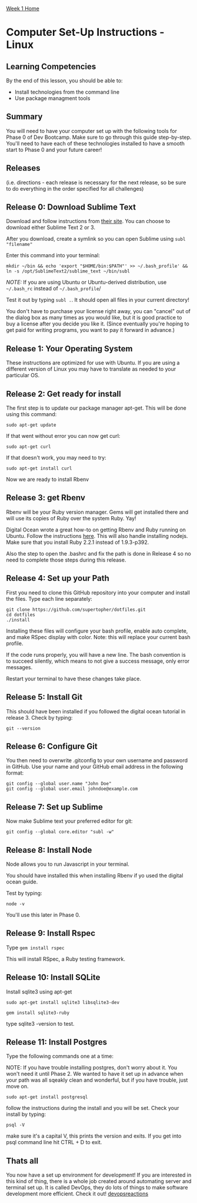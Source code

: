 [Week 1 Home](../)

# Computer Set-Up Instructions - Linux

## Learning Competencies
By the end of this lesson, you should be able to:
- Install technologies from the command line
- Use package managment tools


## Summary
You will need to have your computer set up with the following tools for Phase 0 of Dev Bootcamp. Make sure to go through this guide step-by-step. You'll need to have each of these technologies installed to have a smooth start to Phase 0 and your future career!

## Releases
(i.e. directions - each release is necessary for the next release, so be sure to do everything in the order specified for all challenges)

## Release 0: Download Sublime Text
Download and follow instructions from [their site](http://www.sublimetext.com).
You can choose to download either Sublime Text 2 or 3.

After you download, create a symlink so you can open Sublime using `subl "filename"`

Enter this command into your terminal:
```shell
mkdir ~/bin && echo 'export "$HOME/bin:$PATH"' >> ~/.bash_profile' && ln -s /opt/SublimeText2/sublime_text ~/bin/subl
```
*NOTE:* If you are using Ubuntu or Ubuntu-derived distribution, use `~/.bash_rc` instead of `~/.bash_profile`/

Test it out by typing `subl .`. It should open all files in your current directory!

You don't have to purchase your license right away, you can "cancel" out of the dialog box as many times as you would like, but it is good practice to buy a license after you decide you like it. (Since eventually you're hoping to get paid for writing programs, you want to pay it forward in advance.)

## Release 1: Your Operating System
These instructions are optimized for use with Ubuntu. If you are using a different version of Linux you may have to translate as needed to your particular OS.


## Release 2: Get ready for install

The first step is to update our package manager apt-get. This will be done using this command:

```shell
sudo apt-get update
```

If that went without error you can now get curl:

```shell
sudo apt-get curl
```

If that doesn't work, you may need to try:

```shell
sudo apt-get install curl
```


Now we are ready to install Rbenv

## Release 3: get Rbenv

Rbenv will be your Ruby version manager. Gems will get installed there and will use its copies of Ruby over the system Ruby. Yay!

Digital Ocean wrote a great how-to on getting Rbenv and Ruby running on Ubuntu. Follow the instructions [here](https://www.digitalocean.com/community/tutorials/how-to-install-ruby-on-rails-on-ubuntu-12-04-lts-with-rbenv--2). This will also handle installing nodejs. Make sure that you install Ruby 2.2.1 instead of 1.9.3-p392.

Also the step to open the .bashrc and fix the path is done in Release 4 so no need to complete those steps during this release.

## Release 4: Set up your Path
First you need to clone this GitHub repository into your computer and install the files. Type each line separately:

```shell
git clone https://github.com/supertopher/dotfiles.git
cd dotfiles
./install
```
Installing these files will configure your bash profile, enable auto complete, and make RSpec display with color. Note: this will replace your current bash profile.

If the code runs properly, you will have a new line. The bash convention is to succeed silently, which means to not give a success message, only error messages.

Restart your terminal to have these changes take place.


## Release 5: Install Git

This should have been installed if you followed the digital ocean tutorial in release 3. Check by typing:

```shell
git --version
```

## Release 6: Configure Git
You then need to overwrite .gitconfig to your own username and password in GitHub. Use your name and your GitHub email address in the following format:

```shell
git config --global user.name "John Doe"
git config --global user.email johndoe@example.com
```

## Release 7: Set up Sublime
Now make Sublime text your preferred editor for git:
```shell
git config --global core.editor "subl -w"
```


## Release 8: Install Node
Node allows you to run Javascript in your terminal.

You should have installed this when installing Rbenv if yo used the digital ocean guide.

Test by typing:

```shell
node -v
```

You'll use this later in Phase 0.

## Release 9: Install Rspec
Type ```gem install rspec```

This will install RSpec, a Ruby testing framework.

## Release 10: Install SQLite
Install sqlite3 using apt-get

```shell
sudo apt-get install sqlite3 libsqlite3-dev

gem install sqlite3-ruby
```
type sqlite3 -version to test.

## Release 11: Install Postgres
Type the following commands one at a time:

NOTE: If you have trouble installing postgres, don't worry about it. You won't need it until Phase 2. We wanted to have it set up in advance when your path was all sqeakly clean and wonderful, but if you have trouble, just move on.

```shell
sudo apt-get install postgresql
```

follow the instructions during the install and you will be set. Check your install by typing:

```shell
psql -V
```
make sure it's a capital V, this prints the version and exits. If you get into psql command line hit CTRL + D to exit.

## Thats all

You now have a set up environment for development! If you are interested in this kind of thing, there is a whole job created around automating server and terminal set up. It is called DevOps, they do lots of things to make software development more efficient. Check it out! [devopsreactions](http://devopsreactions.tumblr.com/)
